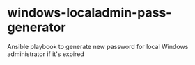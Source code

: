 # windows-localadmin-pass-generator
Ansible playbook to generate new password for local Windows administrator if it's expired

